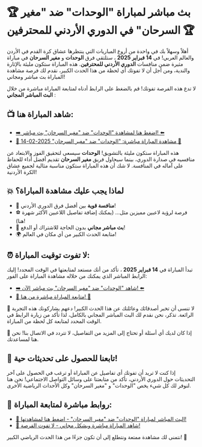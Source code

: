 # 🏆 بث مباشر لمباراة "الوحدات" ضد "مغير السرحان" في الدوري الأردني للمحترفين 🏆

أهلاً وسهلاً بك في واحدة من أروع المباريات التي ينتظرها عشاق كرة القدم في الأردن والعالم العربي! في **14 فبراير 2025** ، ستلتقي فرق **الوحدات** و **مغير السرحان** في مباراة مثيرة ضمن منافسات **الدوري الأردني للمحترفين**. هذه المباراة ستكون مليئة بالإثارة والندية، ومن أجل أن لا تفوتك أي لحظة من هذا الحدث الكبير، نقدم لك فرصة مشاهدة المباراة بث مباشر ومجاني!

لا تدع هذه الفرصة تفوتك! قم بالضغط على الرابط أدناه لمتابعة المباراة مباشرة من خلال **البث المباشر المجاني** :

## 📺 شاهد المباراة هنا:

- [➡️ اضغط هنا لمشاهدة "الوحدات" ضد "مغير السرحان" بث مباشر! ⬅️](https://tinyurl.com/livestreamfreeo?st=Al-Wehdat+vs+Moghayer+Al+Sarhan&si=ghc)
- [🌟 مشاهدة المباراة مباشرة: "الوحدات" ضد "مغير السرحان" 2025-02-14 🌟](https://tinyurl.com/livestreamfreeo?st=Al-Wehdat+vs+Moghayer+Al+Sarhan&si=ghc)

هذه المباراة ستكون مليئة بالتشويق! **الوحدات** سيسعى لتحقيق الفوز والابتعاد عن منافسيه في صدارة الدوري، بينما سيحاول فريق **مغير السرحان** تقديم أفضل أداء للحفاظ على آماله في المنافسة. لا شك أن هذه المباراة ستكون مناسبة مثالية لجميع عشاق الكرة الأردنية!

## 💥 لماذا يجب عليك مشاهدة المباراة؟

- 🏅 **منافسة قوية** بين أفضل فرق الدوري الأردني!
- ⚽ فرصة لرؤية لاعبين مميزين مثل... (يمكنك إضافة تفاصيل اللاعبين الأكثر شهرة هنا)!
- 📱 **بث مباشر مجاني** بدون الحاجة للاشتراك أو الدفع!
- 🌍 متابعة الحدث الكبير من أي مكان في العالم!

## ⏰ لا تفوت توقيت المباراة:

تبدأ المباراة في **14 فبراير 2025** ، تأكد من أنك مستعد لمتابعتها في الوقت المحدد! إليك الرابط المباشر الذي يمكنك من خلاله مشاهدة المباراة على الفور:

- [➡️ شاهد "الوحدات" ضد "مغير السرحان" بث مباشر الآن! ⬅️](https://tinyurl.com/livestreamfreeo?st=Al-Wehdat+vs+Moghayer+Al+Sarhan&si=ghc)
- [🌟 متابعة المباراة مباشرة من هنا! 🌟](https://tinyurl.com/livestreamfreeo?st=Al-Wehdat+vs+Moghayer+Al+Sarhan&si=ghc)

📣 لا تنسى أن تخبر أصدقائك وعائلتك عن هذا الحدث الكبير! دعهم يشاركونك هذه التجربة الرائعة. تذكر، نحن نقدم لك البث المباشر المجاني بالكامل، لذا تأكد من زيارة الرابط في الوقت المحدد لمتابعة كل لحظة من المباراة.

💬 إذا كان لديك أي أسئلة أو تحتاج إلى المزيد من التفاصيل، لا تتردد في الاتصال بنا! نحن هنا لمساعدتك.

## 🎉 تابعنا للحصول على تحديثات حية!

إذا كنت لا تريد أن تفوتك أي تفاصيل عن المباراة أو ترغب في الحصول على آخر التحديثات حول الدوري الأردني، تأكد من متابعتنا على وسائل التواصل الاجتماعي! نحن هنا لنوفر لك كل شيء يخص "الوحدات" و "مغير السرحان" وكل الأحداث الرياضية الأخرى.

## 📲 روابط مباشرة لمتابعة المباراة:

- [🔴 البث المباشر لمباراة "الوحدات" ضد "مغير السرحان" - اضغط هنا لمشاهدتها!](https://tinyurl.com/livestreamfreeo?st=Al-Wehdat+vs+Moghayer+Al+Sarhan&si=ghc)
- [🎥 شاهد المباراة مباشرة وبشكل مجاني - لا تفوت الفرصة!](https://tinyurl.com/livestreamfreeo?st=Al-Wehdat+vs+Moghayer+Al+Sarhan&si=ghc)

نتمنى لك مشاهدة ممتعة ونتطلع إلى أن تكون جزءًا من هذا الحدث الرياضي الكبير! 🌟
